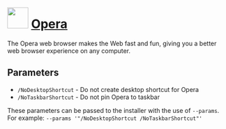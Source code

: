 # <img src="https://cdn.jsdelivr.net/gh/chocolatey-community/chocolatey-coreteampackages@b7466aa44fbbc7e8022c05be2d866e63cd915c8d/icons/opera.svg" width="48" height="48"/> [Opera](https://chocolatey.org/packages/Opera)


The Opera web browser makes the Web fast and fun, giving you a better web browser experience on any computer.


## Parameters
- `/NoDesktopShortcut` - Do not create desktop shortcut for Opera
- `/NoTaskbarShortcut` - Do not pin Opera to taskbar

These parameters can be passed to the installer with the use of `--params`.
For example: `--params '"/NoDesktopShortcut /NoTaskbarShortcut"'`
